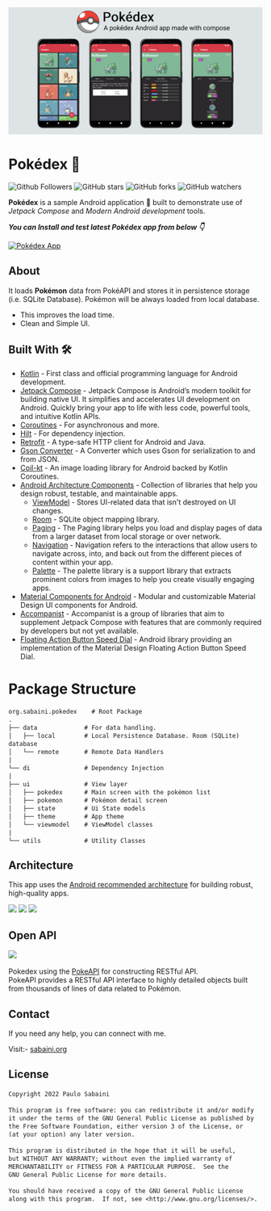 ![](media/pokedex_header.png)

# Pokédex 🔴

![Github Followers](https://img.shields.io/github/followers/paulosabaini?label=Follow&style=social)
![GitHub stars](https://img.shields.io/github/stars/paulosabaini/pokedex?style=social)
![GitHub forks](https://img.shields.io/github/forks/paulosabaini/pokedex?style=social)
![GitHub watchers](https://img.shields.io/github/watchers/paulosabaini/pokedex?style=social)

**Pokédex** is a sample Android application 📱 built to demonstrate use of *Jetpack Compose* and *Modern Android development* tools.

***You can Install and test latest Pokédex app from below 👇***

[![Pokédex App](https://img.shields.io/badge/Foodium🍲-APK-red.svg?style=for-the-badge&logo=android)](https://github.com/paulosabaini/pokedex/releases/latest/download/app.apk)


## About
It loads **Pokémon** data from PokéAPI and stores it in persistence storage (i.e. SQLite Database). Pokémon will be always loaded from local database.
- This improves the load time.
- Clean and Simple UI.

## Built With 🛠
- [Kotlin](https://kotlinlang.org/) - First class and official programming language for Android development.
- [Jetpack Compose](https://developer.android.com/jetpack/compose) - Jetpack Compose is Android’s modern toolkit for building native UI. It simplifies and accelerates UI development on Android. Quickly bring your app to life with less code, powerful tools, and intuitive Kotlin APIs.  
- [Coroutines](https://kotlinlang.org/docs/reference/coroutines-overview.html) - For asynchronous and more.
- [Hilt](https://dagger.dev/hilt/)   - For dependency injection.
- [Retrofit](https://square.github.io/retrofit/) - A type-safe HTTP client for Android and Java.
- [Gson Converter](https://github.com/google/gson) - A Converter which uses Gson for serialization to and from JSON.
- [Coil-kt](https://coil-kt.github.io/coil/) - An image loading library for Android backed by Kotlin Coroutines.
- [Android Architecture Components](https://developer.android.com/topic/libraries/architecture) - Collection of libraries that help you design robust, testable, and maintainable apps.
  - [ViewModel](https://developer.android.com/topic/libraries/architecture/viewmodel) - Stores UI-related data that isn't destroyed on UI changes.
  - [Room](https://developer.android.com/topic/libraries/architecture/room) - SQLite object mapping library.
  - [Paging](https://developer.android.com/topic/libraries/architecture/paging/v3-overview) - The Paging library helps you load and display pages of data from a larger dataset from local storage or over network.
  - [Navigation](https://developer.android.com/guide/navigation) - Navigation refers to the interactions that allow users to navigate across, into, and back out from the different pieces of content within your app.
  - [Palette](https://developer.android.com/training/material/palette-colors) - The palette library is a support library that extracts prominent colors from images to help you create visually engaging apps.
- [Material Components for Android](https://github.com/material-components/material-components-android) - Modular and customizable Material Design UI components for Android.
- [Accompanist](https://github.com/google/accompanist) - Accompanist is a group of libraries that aim to supplement Jetpack Compose with features that are commonly required by developers but not yet available.
- [Floating Action Button Speed Dial](https://github.com/leinardi/FloatingActionButtonSpeedDial) - Android library providing an implementation of the Material Design Floating Action Button Speed Dial.

# Package Structure

    org.sabaini.pokedex    # Root Package
    .
    ├── data             # For data handling.
    │   ├── local        # Local Persistence Database. Room (SQLite) database 
    │   └── remote       # Remote Data Handlers
    |
    └── di               # Dependency Injection
    |
    ├── ui               # View layer
    │   ├── pokedex      # Main screen with the pokémon list
    │   ├── pokemon      # Pokémon detail screen
    │   ├── state        # Ui State models
    │   ├── theme        # App theme
    │   └── viewmodel    # ViewModel classes
    |
    └── utils            # Utility Classes

## Architecture
This app uses the [Android recommended architecture](https://developer.android.com/jetpack/guide) for building robust, high-quality apps.

![](https://developer.android.com/topic/libraries/architecture/images/mad-arch-overview.png)
![](https://developer.android.com/topic/libraries/architecture/images/mad-arch-overview-ui.png)
![](https://developer.android.com/topic/libraries/architecture/images/mad-arch-overview-data.png)


## Open API

![](https://user-images.githubusercontent.com/24237865/83422649-d1b1d980-a464-11ea-8c91-a24fdf89cd6b.png)

Pokedex using the [PokeAPI](https://pokeapi.co/) for constructing RESTful API.<br>
PokeAPI provides a RESTful API interface to highly detailed objects built from thousands of lines of data related to Pokémon.

## Contact
If you need any help, you can connect with me.

Visit:- [sabaini.org](https://sabaini.org)

## License
```
Copyright 2022 Paulo Sabaini

This program is free software: you can redistribute it and/or modify
it under the terms of the GNU General Public License as published by
the Free Software Foundation, either version 3 of the License, or
(at your option) any later version.

This program is distributed in the hope that it will be useful,
but WITHOUT ANY WARRANTY; without even the implied warranty of
MERCHANTABILITY or FITNESS FOR A PARTICULAR PURPOSE.  See the
GNU General Public License for more details.

You should have received a copy of the GNU General Public License
along with this program.  If not, see <http://www.gnu.org/licenses/>.
```